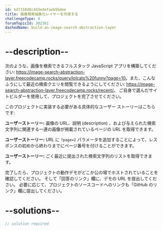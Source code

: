 ```yaml
---
id: bd7158d8c443edefaeb5bdee
title: 画像検索抽象化レイヤーを作成する
challengeType: 4
forumTopicId: 302361
dashedName: build-an-image-search-abstraction-layer
---
```


# --description--

次のような、画像を検索できるフルスタック JavaScript アプリを構築してください: <a href="https://image-search-abstraction-layer.freecodecamp.rocks/query/lolcats%20funny?page=10" target="_blank" rel="noopener noreferrer nofollow">https://image-search-abstraction-layer.freecodecamp.rocks/query/lolcats%20funny?page=10</a>。また、こんなふうにして最近の検索クエリを閲覧できるようにしてください: <a href="https://image-search-abstraction-layer.freecodecamp.rocks/recent/" target="_blank" rel="noopener noreferrer nofollow">https://image-search-abstraction-layer.freecodecamp.rocks/recent/</a>。 ご自身で選んだサイトビルダーを使用して、プロジェクトを完了させてください。

このプロジェクトに実装する必要がある具体的なユーザー ストーリーはこちらです:

**ユーザーストーリー:** 画像の URL、説明 (description) 、および与えられた検索文字列に関連する一連の画像が掲載されているページの URL を取得できます。

**ユーザーストーリー:** URL に `?page=2` パラメータを追加することによって、レスポンスの初めから終わりまでにページ番号を付けることができます。

**ユーザーストーリー:** ごく最近に提出された検索文字列のリストを取得できます。

完了したら、プロジェクトの動作デモがどこか公の場でホストされていることを確認してください。 そして「回答のリンク」欄に、デモの URL を提出してください。 必要に応じて、プロジェクトのソースコードへのリンクも「GitHub のリンク」欄に提出してください。

# --solutions--

```js
// solution required
```
